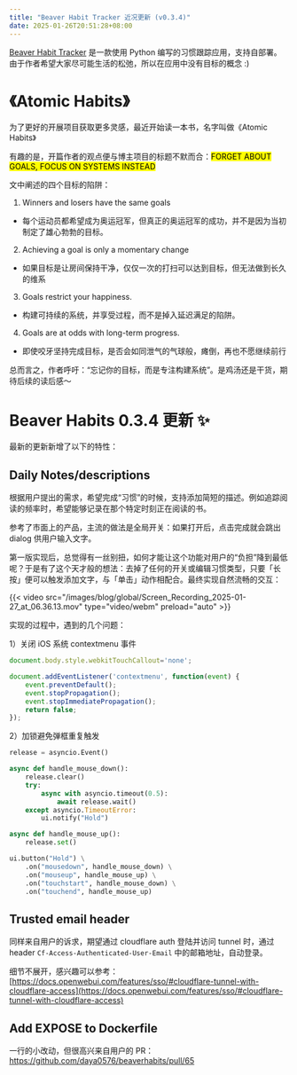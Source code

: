 ```yaml
---
title: "Beaver Habit Tracker 近况更新 (v0.3.4)"
date: 2025-01-26T20:51:28+08:00
---
```


[Beaver Habit Tracker](https://github.com/daya0576/beaverhabits) 是一款使用 Python 编写的习惯跟踪应用，支持自部署。由于作者希望大家尽可能生活的松弛，所以在应用中没有目标的概念 :)

# 《Atomic Habits》

为了更好的开展项目获取更多灵感，最近开始读一本书，名字叫做《Atomic Habits》

有趣的是，开篇作者的观点便与博主项目的标题不默而合：<mark>FORGET ABOUT GOALS, FOCUS ON SYSTEMS INSTEAD</mark>

文中阐述的四个目标的陷阱：
1. Winners and losers have the same goals
  - 每个运动员都希望成为奥运冠军，但真正的奥运冠军的成功，并不是因为当初制定了雄心勃勃的目标。
2. Achieving a goal is only a momentary change
  - 如果目标是让房间保持干净，仅仅一次的打扫可以达到目标，但无法做到长久的维系
3. Goals restrict your happiness.
  - 构建可持续的系统，并享受过程，而不是掉入延迟满足的陷阱。
4. Goals are at odds with long-term progress.
  - 即使咬牙坚持完成目标，是否会如同泄气的气球般，瘫倒，再也不愿继续前行

总而言之，作者呼吁：“忘记你的目标，而是专注构建系统”。是鸡汤还是干货，期待后续的读后感～

# Beaver Habits 0.3.4 更新 ✨

最新的更新新增了以下的特性：

## Daily Notes/descriptions

根据用户提出的需求，希望完成“习惯”的时候，支持添加简短的描述。例如追踪阅读的频率时，希望能够记录在那个特定时刻正在阅读的书。

参考了市面上的产品，主流的做法是全局开关：如果打开后，点击完成就会跳出 dialog 供用户输入文字。

第一版实现后，总觉得有一丝别扭，如何才能让这个功能对用户的“负担”降到最低呢？于是有了这个天才般的想法：去掉了任何的开关或编辑习惯类型，只要「长按」便可以触发添加文字，与「单击」动作相配合。最终实现自然流畅的交互：

{{< video src="/images/blog/global/Screen_Recording_2025-01-27_at_06.36.13.mov" type="video/webm" preload="auto" >}}

实现的过程中，遇到的几个问题：

1）关闭 iOS 系统 contextmenu 事件

```javascript
document.body.style.webkitTouchCallout='none';

document.addEventListener('contextmenu', function(event) {
    event.preventDefault();
    event.stopPropagation();
    event.stopImmediatePropagation();
    return false;
});
```

2）加锁避免弹框重复触发
```python
release = asyncio.Event()

async def handle_mouse_down():
    release.clear()
    try:
        async with asyncio.timeout(0.5):
            await release.wait()
    except asyncio.TimeoutError:
        ui.notify("Hold")

async def handle_mouse_up():
    release.set()

ui.button("Hold") \
    .on("mousedown", handle_mouse_down) \
    .on("mouseup", handle_mouse_up) \
    .on("touchstart", handle_mouse_down) \
    .on("touchend", handle_mouse_up)
```

## Trusted email header

同样来自用户的诉求，期望通过 cloudflare auth 登陆并访问 tunnel 时，通过 header `Cf-Access-Authenticated-User-Email` 中的邮箱地址，自动登录。

细节不展开，感兴趣可以参考：[https://docs.openwebui.com/features/sso/#cloudflare-tunnel-with-cloudflare-access](https://docs.openwebui.com/features/sso/#cloudflare-tunnel-with-cloudflare-access)

## Add EXPOSE to Dockerfile

一行的小改动，但很高兴来自用户的 PR：https://github.com/daya0576/beaverhabits/pull/65 

